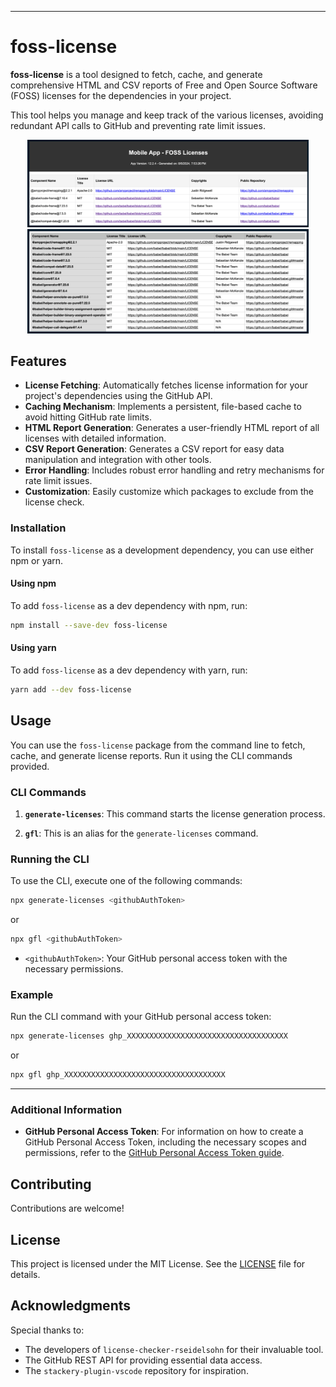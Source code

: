 
---

# foss-license

**foss-license** is a tool designed to fetch, cache, and generate comprehensive HTML and CSV reports of Free and Open Source Software (FOSS) licenses for the dependencies in your project.

This tool helps you manage and keep track of the various licenses, avoiding redundant API calls to GitHub and preventing rate limit issues.

<p align="center">
  <img src="./media/html.png" width="450" title="HTML Report"><br/>
  <img src="./media/csv.png" width="450" alt="CSV Report">
</p>

## Features

- **License Fetching**: Automatically fetches license information for your project's dependencies using the GitHub API.
- **Caching Mechanism**: Implements a persistent, file-based cache to avoid hitting GitHub rate limits.
- **HTML Report Generation**: Generates a user-friendly HTML report of all licenses with detailed information.
- **CSV Report Generation**: Generates a CSV report for easy data manipulation and integration with other tools.
- **Error Handling**: Includes robust error handling and retry mechanisms for rate limit issues.
- **Customization**: Easily customize which packages to exclude from the license check.

### Installation

To install `foss-license` as a development dependency, you can use either npm or yarn. 

#### Using npm

To add `foss-license` as a dev dependency with npm, run:

```bash
npm install --save-dev foss-license
```

#### Using yarn

To add `foss-license` as a dev dependency with yarn, run:

```bash
yarn add --dev foss-license
```

## Usage

You can use the `foss-license` package from the command line to fetch, cache, and generate license reports. Run it using the CLI commands provided.

### CLI Commands

1. **`generate-licenses`**: This command starts the license generation process.

2. **`gfl`**: This is an alias for the `generate-licenses` command.

### Running the CLI

To use the CLI, execute one of the following commands:

```bash
npx generate-licenses <githubAuthToken>
```

or

```bash
npx gfl <githubAuthToken>
```

- `<githubAuthToken>`: Your GitHub personal access token with the necessary permissions.

### Example

Run the CLI command with your GitHub personal access token:

```bash
npx generate-licenses ghp_XXXXXXXXXXXXXXXXXXXXXXXXXXXXXXXXXXXX
```

or

```bash
npx gfl ghp_XXXXXXXXXXXXXXXXXXXXXXXXXXXXXXXXXXXX
```

---

### Additional Information

- **GitHub Personal Access Token**:
For information on how to create a GitHub Personal Access Token, including the necessary scopes and permissions, refer to the [GitHub Personal Access Token guide](https://docs.github.com/en/github/authenticating-to-github/creating-a-personal-access-token).

## Contributing

Contributions are welcome!

## License

This project is licensed under the MIT License. See the [LICENSE](LICENSE) file for details.

## Acknowledgments

Special thanks to:

- The developers of `license-checker-rseidelsohn` for their invaluable tool.
- The GitHub REST API for providing essential data access.
- The `stackery-plugin-vscode` repository for inspiration.
